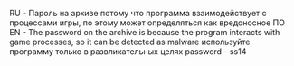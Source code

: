 RU - Пароль на архиве потому что программа взаимодействует с процессами игры, по этому может определяться как вредоносное ПО
EN - The password on the archive is because the program interacts with game processes, so it can be detected as malware
используйте программу только в развликательных целях
password - ss14
